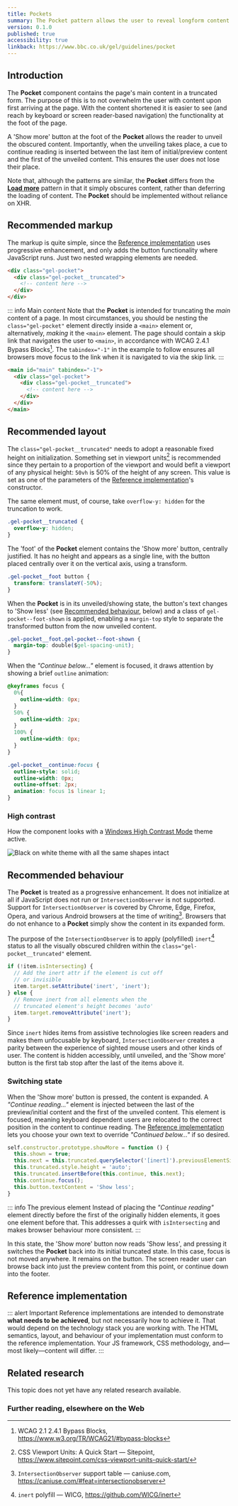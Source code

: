 ```yaml
---
title: Pockets
summary: The Pocket pattern allows the user to reveal longform content at their discretion
version: 0.1.0
published: true
accessibility: true
linkback: https://www.bbc.co.uk/gel/guidelines/pocket
---
```


## Introduction

The **Pocket** component contains the page's main content in a truncated form. The purpose of this is to not overwhelm the user with content upon first arriving at the page. With the content shortened it is easier to see (and reach by keyboard or screen reader-based navigation) the functionality at the foot of the page.

A 'Show more' button at the foot of the **Pocket** allows the reader to unveil the obscured content. Importantly, when the unveiling takes place, a cue to continue reading is inserted between the last item of initial/preview content and the first of the unveiled content. This ensures the user does not lose their place.

Note that, although the patterns are similar, the **Pocket** differs from the [**Load more**](../load-more) pattern in that it simply obscures content, rather than deferring the loading of content. The **Pocket** should be implemented without reliance on XHR.

## Recommended markup

The markup is quite simple, since the [Reference implementation](#reference-implementation) uses progressive enhancement, and only adds the button functionality where JavaScript runs. Just two nested wrapping elements are needed.

```html
<div class="gel-pocket">
  <div class="gel-pocket__truncated">
    <!-- content here -->
  </div>
</div>
```

::: info Main content
Note that the **Pocket** is intended for truncating the _main_ content of a page. In most circumstances, you should be nesting the `class="gel-pocket"` element directly inside a `<main>` element or, alternatively, _making_ it the `<main>` element. The page should contain a skip link that navigates the user to `<main>`, in accordance with WCAG 2.4.1 Bypass Blocks[^1]. The `tabindex="-1"` in the example to follow ensures all browsers move focus to the link when it is navigated to via the skip link.
:::

```html
<main id="main" tabindex="-1">
  <div class="gel-pocket">
    <div class="gel-pocket__truncated">
      <!-- content here -->
    </div>
  </div>
</main>
```

## Recommended layout

The `class="gel-pocket__truncated"` needs to adopt a reasonable fixed height on initialization. Something set in viewport units[^2] is recommended since they pertain to a proportion of the viewport and would befit a viewport of any physical height: `50vh` is 50% of the height of any screen. This value is set as one of the parameters of the [Reference implementation](#reference-implementation)'s constructor.

The same element must, of course, take `overflow-y: hidden` for the truncation to work.

```css
.gel-pocket__truncated {
  overflow-y: hidden;
}
```

The 'foot' of the **Pocket** element contains the 'Show more' button, centrally justified. It has no height and appears as a single line, with the button placed centrally over it on the vertical axis, using a transform.

```css
.gel-pocket__foot button {
  transform: translateY(-50%);
}
```

When the **Pocket** is in its unveiled/showing state, the button's text changes to 'Show less' (see [Recommended behaviour](#recommended-behaviour), below) and a class of `gel-pocket--foot-shown` is applied, enabling a `margin-top` style to separate the transformed button from the now unveiled content.

```css
.gel-pocket__foot.gel-pocket--foot-shown {
  margin-top: double($gel-spacing-unit);
}
```

When the _"Continue below..."_ element is focused, it draws attention by showing a brief `outline` animation:

```css
@keyframes focus {
  0%{
    outline-width: 0px;
  }
  50% {
    outline-width: 2px;
  }
  100% {
    outline-width: 0px; 
  }
}

.gel-pocket__continue:focus {
  outline-style: solid;
  outline-width: 0px;
  outline-offset: 2px;
  animation: focus 1s linear 1;
}
```

### High contrast

How the component looks with a [Windows High Contrast Mode](https://support.microsoft.com/en-gb/help/13862/windows-use-high-contrast-mode) theme active. 

![Black on white theme with all the same shapes intact](../../static/images/hcm_pocket.png)

## Recommended behaviour

The **Pocket** is treated as a progressive enhancement. It does not initialize at all if JavaScript does not run or `IntersectionObserver` is not supported. Support for `IntersectionObserver` is covered by Chrome, Edge, Firefox, Opera, and various Android browsers at the time of writing[^3]. Browsers that do not enhance to a **Pocket** simply show the content in its expanded form.

The purpose of the `IntersectionObserver` is to apply (polyfilled) `inert`[^4] status to all the visually obscured children within the `class="gel-pocket__truncated"` element.

```js
if (!item.isIntersecting) {
  // Add the inert attr if the element is cut off
  // or invisible
  item.target.setAttribute('inert', 'inert');
} else {
  // Remove inert from all elements when the
  // truncated element's height becomes 'auto'
  item.target.removeAttribute('inert');
}
```

Since `inert` hides items from assistive technologies like screen readers and makes them unfocusable by keyboard, `IntersectionObserver` creates a parity between the experience of sighted mouse users and other kinds of user. The content is hidden accessibly, until unveiled, and the 'Show more' button is the first tab stop after the last of the items above it.

### Switching state

When the 'Show more' button is pressed, the content is expanded. A _"Continue reading..."_ element is injected between the last of the preview/initial content and the first of the unveiled content. This element is focused, meaning keyboard dependent users are relocated to the correct position in the content to continue reading. The [Reference implementation](#reference-implementation) lets you choose your own text to override _"Continued below..."_ if so desired.

```js
self.constructor.prototype.showMore = function () {
  this.shown = true;
  this.next = this.truncated.querySelector('[inert]').previousElementSibling;
  this.truncated.style.height = 'auto';
  this.truncated.insertBefore(this.continue, this.next);
  this.continue.focus();
  this.button.textContent = 'Show less';
}
```

::: info The previous element
Instead of placing the _"Continue reading"_ element directly before the first of the originally hidden elements, it goes one element before that. This addresses a quirk with `isIntersecting` and makes browser behaviour more consistent. 
:::

In this state, the 'Show more' button now reads 'Show less', and pressing it switches the **Pocket** back into its initial truncated state. In this case, focus is not moved anywhere. It remains on the button. The screen reader user can browse back into just the preview content from this point, or continue down into the footer.

## Reference implementation

::: alert Important
Reference implementations are intended to demonstrate **what needs to be achieved**, but not necessarily how to achieve it. That would depend on the technology stack you are working with. The HTML semantics, layout, and behaviour of your implementation must conform to the reference implementation. Your JS framework, CSS methodology, and—most likely—content will differ.
:::

<include src="components/demos/pockets.html">

<cta label="Open in new window" href="../demos/pockets/">

## Related research

This topic does not yet have any related research available.

### Further reading, elsewhere on the Web

[^1]: WCAG 2.1 2.4.1 Bypass Blocks, <https://www.w3.org/TR/WCAG21/#bypass-blocks>
[^2]: CSS Viewport Units: A Quick Start — Sitepoint, <https://www.sitepoint.com/css-viewport-units-quick-start/>
[^3]: `IntersectionObserver` support table — caniuse.com, <https://caniuse.com/#feat=intersectionobserver>
[^4]: `inert` polyfill — WICG, <https://github.com/WICG/inert>